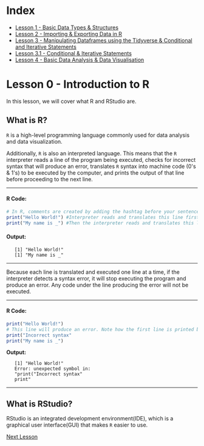 # Index
- [Lesson 1 - Basic Data Types & Structures](https://github.com/donishadsmith/FIU-DEI-R-Workshop/blob/main/Lesson%201%20-%20%20Basic%20Data%20Types%20%26%20Structures.md) 
- [Lesson 2 - Importing & Exporting Data in R](https://github.com/donishadsmith/FIU-DEI-R-Workshop/blob/main/Lesson%202%20-%20Importing%20&%20Exporting%20Data%20in%20R.md) 
- [Lesson 3 - Manipulating Dataframes using the Tidyverse & Conditional and Iterative Statements](https://github.com/donishadsmith/FIU-DEI-R-Workshop/blob/main/Lesson%203%20-%20Manipulating%20Dataframes%20using%20the%20Tidyverse%20%26%20Conditional%20and%20Iterative%20Statements.md) 
- [Lesson 3.1 - Conditional & Iterative Statements](https://github.com/donishadsmith/FIU-DEI-R-Workshop/blob/main/Lesson%203.1%20-%20Conditional%20%26%20Iterative%20Statements.md) 
- [Lesson 4 - Basic Data Analysis & Data Visualisation](https://github.com/donishadsmith/FIU-DEI-R-Workshop/blob/main/Lesson%204%20-%20Basic%20Data%20Analysis%20%26%20Data%20Visualization.md) 
# Lesson 0 - Introduction to R 

In this lesson, we will cover what R and RStudio are.

## What is R?

`R` is a high-level programming language commonly used for data analysis and data visualization. 

Additionally, `R` is also an interpreted language. This means that the `R` interpreter reads a line of the program being executed, checks for incorrect syntax that will produce an error, translates `R` syntax into machine code (0's & 1's) to be executed by the computer, and prints the output of that line before proceeding to the next line. 

----
#### **R Code:**
```R
# In R, comments are created by adding the hashtag before your sentence so that the interpretor knows that they are comments.
print("Hello World!") #Interpreter reads and translates this line first
print("My name is _") #Then the interpreter reads and translates this line next
```
#### **Output:**

<p>
   
```
   [1] "Hello World!"
   [1] "My name is _"
```
   
</p>

----

Because each line is translated and executed one line at a time, if the interpreter detects a syntax error, it will stop executing the program and produce an error. Any code under the line producing the error will not be executed.

----
#### **R Code:**

```R
print("Hello World!") 
# This line will produce an error. Note how the first line is printed but neither the second nor third line are.
print("Incorrect syntax" 
print("My name is _") 
```
**Output:**

<p>

```
   [1] "Hello World!"
   Error: unexpected symbol in:
   "print("Incorrect syntax" 
   print"
```

</p>

----

## What is RStudio?

RStudio is an integrated development environment(IDE), which is a graphical user interface(GUI) that makes `R` easier to use.




[Next Lesson](https://github.com/donishadsmith/FIU-DEI-R-Workshop/blob/main/Lesson%201%20-%20%20Basic%20Data%20Types%20%26%20Structures.md)
